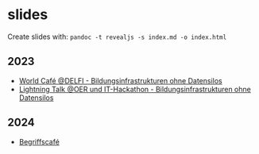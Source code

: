 # slides

Create slides with: `pandoc -t revealjs -s index.md -o index.html`

## 2023

- [World Café @DELFI - Bildungsinfrastrukturen ohne Datensilos](./2023_09_11_delfi_bildungsinfrastrukturen_ohne_datensilos/index.html)
- [Lightning Talk @OER und IT-Hackathon - Bildungsinfrastrukturen ohne Datensilos](./2023_oer_it_hackathon_bildungsinfrastrukturen_ohne_datensilos/index.html)


## 2024 

- [Begriffscafé](./2024_04_08_stil_begriffscafe/index.html)

